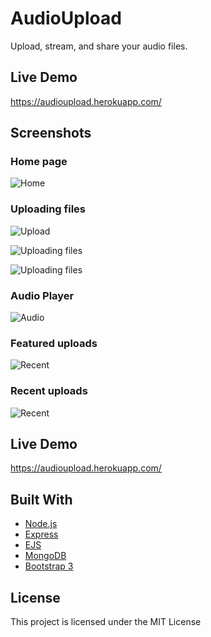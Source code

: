 # AudioUpload
Upload, stream, and share your audio files.

## Live Demo
https://audioupload.herokuapp.com/

## Screenshots


### Home page
![Home](https://github.com/iqbal-singh/AudioUpload/blob/master/screenshots/home.PNG "Home")




### Uploading files
![Upload](https://github.com/iqbal-singh/AudioUpload/blob/master/screenshots/upload.PNG "Upload")



![Uploading files](https://github.com/iqbal-singh/AudioUpload/blob/master/screenshots/uploading.PNG "Uploading files")



 
![Uploading files](https://github.com/iqbal-singh/AudioUpload/blob/master/screenshots/uploaded.PNG "Uploaded files")
 
  
  
### Audio Player   
![Audio](https://github.com/iqbal-singh/AudioUpload/blob/master/screenshots/audio_player.PNG "Audio Player")
 
 
### Featured uploads
 ![Recent](https://github.com/iqbal-singh/AudioUpload/blob/master/screenshots/top.PNG "Recent Uploads")
  
  
### Recent uploads
 ![Recent](https://github.com/iqbal-singh/AudioUpload/blob/master/screenshots/recent.PNG "Recent Uploads")
  
 
## Live Demo
https://audioupload.herokuapp.com/


## Built With
* [Node.js](https://nodejs.org/) 
* [Express](http://expressjs.com/)
* [EJS](http://www.embeddedjs.com/)
* [MongoDB](https://www.mongodb.com/)
* [Bootstrap 3](https://getbootstrap.com/) 


## License

This project is licensed under the MIT License 

